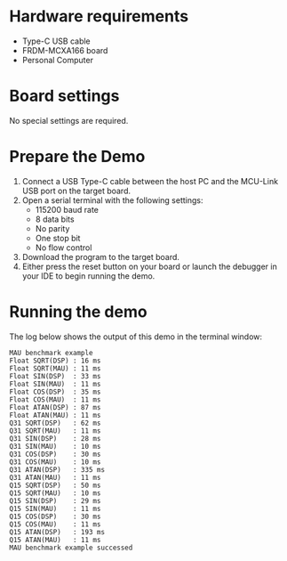 Hardware requirements
=====================
- Type-C USB cable
- FRDM-MCXA166 board
- Personal Computer

Board settings
============
No special settings are required.

Prepare the Demo
===============
1.  Connect a USB Type-C cable between the host PC and the MCU-Link USB port on the target board.
2.  Open a serial terminal with the following settings:
    - 115200 baud rate
    - 8 data bits
    - No parity
    - One stop bit
    - No flow control
3.  Download the program to the target board.
4.  Either press the reset button on your board or launch the debugger in your IDE to begin running the demo.

Running the demo
===============
The log below shows the output of this demo in the terminal window:
~~~~~~~~~~~~~~~~~~~~~~~~~~~~~~~~~~~
MAU benchmark example
Float SQRT(DSP) : 16 ms
Float SQRT(MAU) : 11 ms
Float SIN(DSP)  : 33 ms
Float SIN(MAU)  : 11 ms
Float COS(DSP)  : 35 ms
Float COS(MAU)  : 11 ms
Float ATAN(DSP) : 87 ms
Float ATAN(MAU) : 11 ms
Q31 SQRT(DSP)   : 62 ms
Q31 SQRT(MAU)   : 11 ms
Q31 SIN(DSP)    : 28 ms
Q31 SIN(MAU)    : 10 ms
Q31 COS(DSP)    : 30 ms
Q31 COS(MAU)    : 10 ms
Q31 ATAN(DSP)   : 335 ms
Q31 ATAN(MAU)   : 11 ms
Q15 SQRT(DSP)   : 50 ms
Q15 SQRT(MAU)   : 10 ms
Q15 SIN(DSP)    : 29 ms
Q15 SIN(MAU)    : 11 ms
Q15 COS(DSP)    : 30 ms
Q15 COS(MAU)    : 11 ms
Q15 ATAN(DSP)   : 193 ms
Q15 ATAN(MAU)   : 11 ms
MAU benchmark example successed
~~~~~~~~~~~~~~~~~~~~~~~~~~~~~~~~~~~
